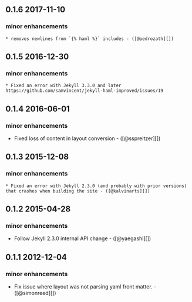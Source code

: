 ## 0.1.6 2017-11-10
### minor enhancements
    * removes newlines from `{% haml %}` includes - ([@pedrozath][])

## 0.1.5 2016-12-30
### minor enhancements
    * Fixed an error with Jekyll 3.3.0 and later https://github.com/samvincent/jekyll-haml-improved/issues/19

## 0.1.4 2016-06-01
### minor enhancements
   * Fixed loss of content in layout conversion - ([@sspreitzer][])

## 0.1.3 2015-12-08
### minor enhancements
    * Fixed an error with Jekyll 2.3.0 (and probably with prior versions) that crashes when building the site - ([@kalvinarts][])

## 0.1.2 2015-04-28
### minor enhancements
  * Follow Jekyll 2.3.0 internal API change - ([@yaegashi][])

## 0.1.1 2012-12-04
### minor enhancements
  * Fix issue where layout was not parsing yaml front matter. - ([@simonreed][])
